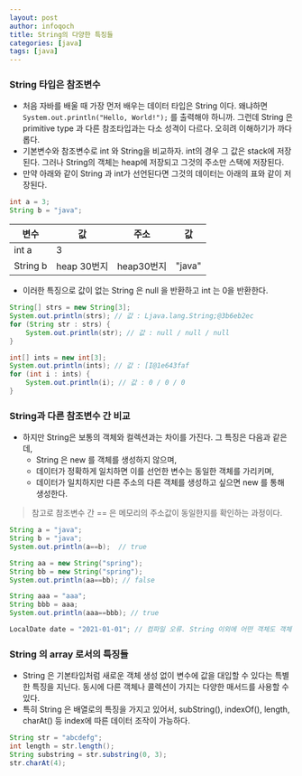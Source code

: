 ```yaml
---
layout: post
author: infoqoch
title: String의 다양한 특징들
categories: [java]
tags: [java]
---
```


### String 타입은 참조변수
- 처음 자바를 배울 때 가장 먼저 배우는 데이터 타입은 String 이다. 왜냐하면 `System.out.println("Hello, World!");` 를 출력해야 하니까. 그런데 String 은 primitive type 과 다른 참조타입과는 다소 성격이 다르다. 오히려 이해하기가 까다롭다. 
- 기본변수와 참조변수로 int 와 String을 비교하자. int의 경우 그 값은 stack에 저장된다. 그러나 String의 객체는 heap에 저장되고 그것의 주소만 스택에 저장된다. 
- 만약 아래와 같이 String 과 int가 선언된다면 그것의 데이터는 아래의 표와 같이 저장된다.  

```java 
int a = 3; 
String b = "java"; 
```

|변수|값|주소|값|
|---|---|---|---|
|int a|3| | |
|String b|heap 30번지|heap30번지|"java"|

- 이러한 특징으로 값이 없는 String 은 null 을 반환하고 int 는 0을 반환한다.
  
```java
String[] strs = new String[3];
System.out.println(strs); // 값 : Ljava.lang.String;@3b6eb2ec
for (String str : strs) {
    System.out.println(str); // 값 : null / null / null
}

int[] ints = new int[3];
System.out.println(ints); // 값 : [I@1e643faf
for (int i : ints) {
    System.out.println(i); // 값 : 0 / 0 / 0
}
```
### String과 다른 참조변수 간 비교
- 하지만 String은 보통의 객체와 컬렉션과는 차이를 가진다. 그 특징은 다음과 같은데,
  - String 은 new 를 객체를 생성하지 않으며,
  - 데이터가 정확하게 일치하면 이를 선언한 변수는 동일한 객체를 가리키며,
  - 데이터가 일치하지만 다른 주소의 다른 객체를 생성하고 싶으면 new 를 통해 생성한다.   

> 참고로 참조변수 간 == 은 메모리의 주소값이 동일한지를 확인하는 과정이다. 
```java
String a = "java";
String b = "java";
System.out.println(a==b);  // true 

String aa = new String("spring");
String bb = new String("spring");
System.out.println(aa==bb); // false

String aaa = "aaa";
String bbb = aaa;
System.out.println(aaa==bbb); // true

LocalDate date = "2021-01-01"; // 컴파일 오류. String 이외에 어떤 객체도 객체 생성 없이 초기화할 수 없다.
```

### String 의 array 로서의 특징들
- String 은 기본타입처럼 새로운 객체 생성 없이 변수에 값을 대입할 수 있다는 특별한 특징을 지닌다. 동시에 다른 객체나 콜렉션이 가지는 다양한 매서드를 사용할 수 있다. 
- 특히 String 은 배열로의 특징을 가지고 있어서, subString(), indexOf(), length, charAt() 등 index에 따른 데이터 조작이 가능하다. 
  
```java
String str = "abcdefg";
int length = str.length();
String substring = str.substring(0, 3);
str.charAt(4);
```